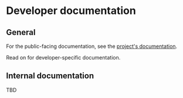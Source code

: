 <!--
SPDX-FileCopyrightText: © 2025 open-nudge <https://github.com/open-nudge>
SPDX-FileContributor: szymonmaszke <github@maszke.co>

SPDX-License-Identifier: Apache-2.0
-->

# Developer documentation

## General

For the public-facing documentation, see the
[project's documentation](https://open-nudge.github.io/lintkit).

Read on for developer-specific documentation.

## Internal documentation

TBD

<!-- Add description of your project for developers here. -->
